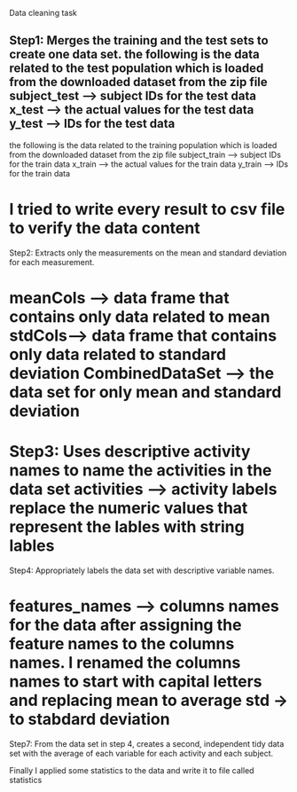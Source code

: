 Data cleaning task

Step1: Merges the training and the test sets to create one data set.
the following is the data related to the test population which is loaded from the downloaded dataset from the zip file
subject_test --> subject IDs for the test data
x_test		 --> the actual values for the test data 
y_test       --> IDs  for the test data
------
the following is the data related to the training population which is loaded from the downloaded dataset from the zip file
subject_train  --> subject IDs for the train data
x_train        --> the actual values for the train data 
y_train        --> IDs  for the train data

 I tried to write every result to csv file to verify the data content
=====================================================
Step2: Extracts only the measurements on the mean and standard deviation for each measurement.

meanCols --> data frame that contains only data related to mean
stdCols--> data frame that contains only data related to standard deviation
CombinedDataSet --> the data set for only mean and standard deviation
==========================================================================
Step3: Uses descriptive activity names to name the activities in the data set
activities      --> activity labels
replace the numeric values that represent the lables with string lables
=========================================================================

Step4: Appropriately labels the data set with descriptive variable names.

features_names  --> columns names for the data
after assigning the feature names to the columns names. I renamed the columns names to start with capital letters
and replacing mean to average 
std -> to stabdard deviation
===================================================================

Step7: From the data set in step 4, creates a second, independent tidy data set with the average of each variable for each activity and each subject.

Finally I applied some statistics to the data and write it to file called statistics

